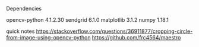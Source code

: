 Dependencies

opencv-python 4.1.2.30
sendgrid 6.1.0
matplotlib 3.1.2
numpy 1.18.1

quick notes
https://stackoverflow.com/questions/36911877/cropping-circle-from-image-using-opencv-python
https://github.com/frc4564/maestro
